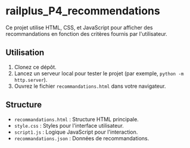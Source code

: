 # railplus_P4_recommendations

Ce projet utilise HTML, CSS, et JavaScript pour afficher des recommandations en fonction des critères fournis par l'utilisateur.

## Utilisation
1. Clonez ce dépôt.
2. Lancez un serveur local pour tester le projet (par exemple, `python -m http.server`).
3. Ouvrez le fichier `recommandations.html` dans votre navigateur.

## Structure
- `recommandations.html` : Structure HTML principale.
- `style.css` : Styles pour l'interface utilisateur.
- `script1.js` : Logique JavaScript pour l'interaction.
- `recommandations.json` : Données de recommandations.

